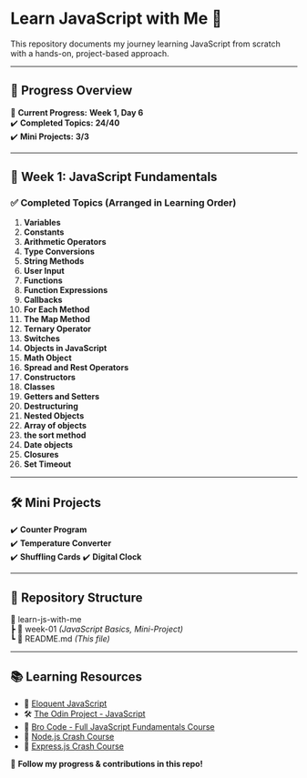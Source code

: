 # Learn JavaScript with Me 🚀

This repository documents my journey learning JavaScript from scratch with a hands-on, project-based approach.

---

## 📅 Progress Overview  

📌 **Current Progress:** **Week 1, Day 6**  
✔️ **Completed Topics:** **24/40**  
✔️ **Mini Projects:** **3/3**  

---

## 📌 Week 1: JavaScript Fundamentals  

### ✅ Completed Topics (Arranged in Learning Order)
1. **Variables**  
2. **Constants**  
3. **Arithmetic Operators**  
4. **Type Conversions**  
5. **String Methods**  
6. **User Input**  
7. **Functions**  
8. **Function Expressions**  
9. **Callbacks**  
10. **For Each Method**  
11. **The Map Method**  
12. **Ternary Operator**  
13. **Switches**  
14. **Objects in JavaScript**  
15. **Math Object**  
16. **Spread and Rest Operators**  
17. **Constructors**  
18. **Classes**  
19. **Getters and Setters**  
20. **Destructuring** 
21. **Nested Objects**
22. **Array of objects**
23. **the sort method**
24. **Date objects**
25. **Closures**
26. **Set Timeout**


---

## 🛠️ Mini Projects  
✔️ **Counter Program**  
✔️ **Temperature Converter**  
✔️ **Shuffling Cards**
✔️ **Digital Clock**  

---

## 📁 Repository Structure  
📂 learn-js-with-me  
 ┣ 📂 week-01 _(JavaScript Basics, Mini-Project)_   
 ┗ 📜 README.md _(This file)_  

---



## 📚 Learning Resources  
- 📖 [Eloquent JavaScript](https://eloquentjavascript.net/)  
- 🛠️ [The Odin Project - JavaScript](https://www.theodinproject.com/)   
- 🎥 [Bro Code - Full JavaScript Fundamentals Course](https://www.youtube.com/watch?v=lfmg-EJ8gm4&t=8829s)  
- 🎥 [Node.js Crash Course](https://www.youtube.com/watch?v=32M1al-Y6Ag)
- 🎥 [Express.js Crash Course](https://www.youtube.com/watch?v=CnH3kAXSrmU)

🚀 **Follow my progress & contributions in this repo!**  

